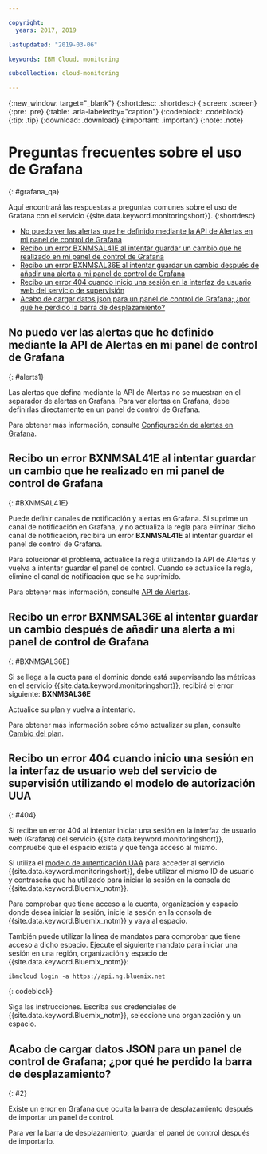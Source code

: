 ```yaml
---

copyright:
  years: 2017, 2019

lastupdated: "2019-03-06"

keywords: IBM Cloud, monitoring

subcollection: cloud-monitoring

---
```


{:new_window: target="_blank"}
{:shortdesc: .shortdesc}
{:screen: .screen}
{:pre: .pre}
{:table: .aria-labeledby="caption"}
{:codeblock: .codeblock}
{:tip: .tip}
{:download: .download}
{:important: .important}
{:note: .note}



# Preguntas frecuentes sobre el uso de Grafana
{: #grafana_qa}

Aquí encontrará las respuestas a preguntas comunes sobre el uso de Grafana con el servicio {{site.data.keyword.monitoringshort}}. 
{:shortdesc}

* [No puedo ver las alertas que he definido mediante la API de Alertas en mi panel de control de Grafana](/docs/services/cloud-monitoring/qa?topic=cloud-monitoring-grafana_qa#alerts1)
* [Recibo un error BXNMSAL41E al intentar guardar un cambio que he realizado en mi panel de control de Grafana](/docs/services/cloud-monitoring/qa?topic=cloud-monitoring-grafana_qa#BXNMSAL41E)
* [Recibo un error BXNMSAL36E al intentar guardar un cambio después de añadir una alerta a mi panel de control de Grafana](/docs/services/cloud-monitoring/qa?topic=cloud-monitoring-grafana_qa#BXNMSAL36E)
* [Recibo un error 404 cuando inicio una sesión en la interfaz de usuario web del servicio de supervisión](/docs/services/cloud-monitoring/qa?topic=cloud-monitoring-grafana_qa#404)
* [Acabo de cargar datos json para un panel de control de Grafana; ¿por qué he perdido la barra de desplazamiento?](/docs/services/cloud-monitoring/qa?topic=cloud-monitoring-grafana_qa#2)


## No puedo ver las alertas que he definido mediante la API de Alertas en mi panel de control de Grafana
{: #alerts1}

Las alertas que defina mediante la API de Alertas no se muestran en el separador de alertas en Grafana. Para ver alertas en Grafana, debe definirlas directamente en un panel de control de Grafana.

Para obtener más información, consulte [Configuración de alertas en Grafana](/docs/services/cloud-monitoring/alerts?topic=cloud-monitoring-config_alerts_grafana#config_alerts_grafana).

## Recibo un error BXNMSAL41E al intentar guardar un cambio que he realizado en mi panel de control de Grafana
{: #BXNMSAL41E}

Puede definir canales de notificación y alertas en Grafana. Si suprime un canal de notificación en Grafana, y no actualiza la regla para eliminar dicho canal de notificación, recibirá un error **BXNMSAL41E** al intentar guardar el panel de control de Grafana.

Para solucionar el problema, actualice la regla utilizando la API de Alertas y vuelva a intentar guardar el panel de control. Cuando se actualice la regla, elimine el canal de notificación que se ha suprimido.

Para obtener más información, consulte [API de Alertas](https://console.bluemix.net/apidocs/940-ibm-cloud-monitoring-alerts-api?&language=node#introduction).

## Recibo un error BXNMSAL36E al intentar guardar un cambio después de añadir una alerta a mi panel de control de Grafana
{: #BXNMSAL36E}

Si se llega a la cuota para el dominio donde está supervisando las métricas en el servicio {{site.data.keyword.monitoringshort}}, recibirá el error siguiente: **BXNMSAL36E**

Actualice su plan y vuelva a intentarlo.

Para obtener más información sobre cómo actualizar su plan, consulte [Cambio del plan](/docs/services/cloud-monitoring/plan?topic=cloud-monitoring-change_plan#change_plan).


## Recibo un error 404 cuando inicio una sesión en la interfaz de usuario web del servicio de supervisión utilizando el modelo de autorización UUA
{: #404}

Si recibe un error 404 al intentar iniciar una sesión en la interfaz de usuario web (Grafana) del servicio {{site.data.keyword.monitoringshort}}, compruebe que el espacio exista y que tenga acceso al mismo.

Si utiliza el [modelo de autenticación UAA](/docs/services/cloud-monitoring/security?topic=cloud-monitoring-auth_uaa#auth_uaa) para acceder al servicio {{site.data.keyword.monitoringshort}}, debe utilizar el mismo ID de usuario y contraseña que ha utilizado para iniciar la sesión en la consola de {{site.data.keyword.Bluemix_notm}}. 

Para comprobar que tiene acceso a la cuenta, organización y espacio donde desea iniciar la sesión, inicie la sesión en la consola de {{site.data.keyword.Bluemix_notm}} y vaya al espacio. 

También puede utilizar la línea de mandatos para comprobar que tiene acceso a dicho espacio. Ejecute el siguiente mandato para iniciar una sesión en una región, organización y espacio de {{site.data.keyword.Bluemix_notm}}:

```
ibmcloud login -a https://api.ng.bluemix.net
```
{: codeblock}

Siga las instrucciones. Escriba sus credenciales de {{site.data.keyword.Bluemix_notm}}, seleccione una organización y un espacio.


## Acabo de cargar datos JSON para un panel de control de Grafana; ¿por qué he perdido la barra de desplazamiento?
{: #2}

Existe un error en Grafana que oculta la barra de desplazamiento después de importar un panel de control. 

Para ver la barra de desplazamiento, guardar el panel de control después de importarlo. 








